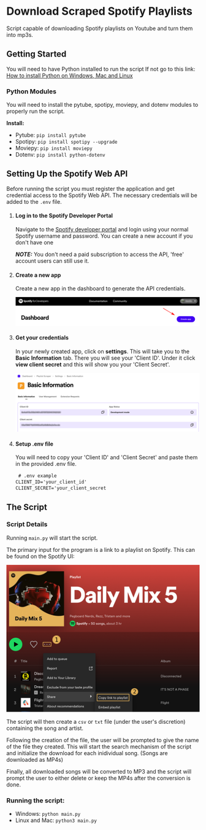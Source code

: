 # Download Scraped Spotify Playlists 
Script capable of downloading Spotify playlists on Youtube and turn them into mp3s.

## Getting Started
You will need to have Python installed to run the script
If not go to this link: [How to install Python on Windows, Mac and Linux](https://kinsta.com/knowledgebase/install-python/)

### Python Modules
You will need to install the pytube, spotipy, moviepy, and dotenv modules to properly run the script.

**Install:**
- Pytube: `pip install pytube`
- Spotipy: `pip install spotipy --upgrade`
- Moviepy: `pip install moviepy`
- Dotenv: `pip install python-dotenv`
 

## Setting Up the Spotify Web API
Before running the script you must register the application and get credential access to the Spotify Web API. The necessary credentials will be added to the `.env` file.

1. #### Log in to the Spotify Developer Portal

	 Navigate to the [Spotify developer portal](https://developer.spotify.com/dashboard) and login using your normal Spotify username and password.
	 You can create a new account if you don't have one
	
 	***NOTE:*** You don't need a paid subscription to access the API, 'free' account users can still use it.
2. #### Create a new app

	Create a new app in the dashboard to generate the API credentials.
	
 	<img src="img/createapp.png" width="800">

3. #### Get your credentials

	In your newly created app, click on **settings**. This will take you to the **Basic Information** tab. There you will see your 'Client ID'. Under it click **view client secret** and this will show you your 'Client Secret'.

	<img src="img/credentials.png" width="800">

5. #### Setup .env file

	You will need to copy your 'Client ID' and 'Client Secret' and paste them in the provided .env file.

	```
	 # .env example
	CLIENT_ID='your_client_id'
	CLIENT_SECRET='your_client_secret
 	```
	
## The Script

### Script Details
Running `main.py` will start the script. 

The primary input for the program is a link to a playlist on Spotify. This can be found on the Spotify UI:

<img src="img/link.png" width="700">

The script will then create a `csv` or `txt` file (under the user's discretion) containing the song and artist.

Following the creation of the file, the user will be prompted to give the name of the file they created. This will start the search mechanism of the script and initialize the download for each inidividual song. (Songs are downloaded as MP4s)

Finally, all downloaded songs will be converted to MP3 and the script will prompt the user to either delete or keep the MP4s after the conversion is done.

### Running the script:
- Windows: `python main.py`
- Linux and Mac: `python3 main.py`
